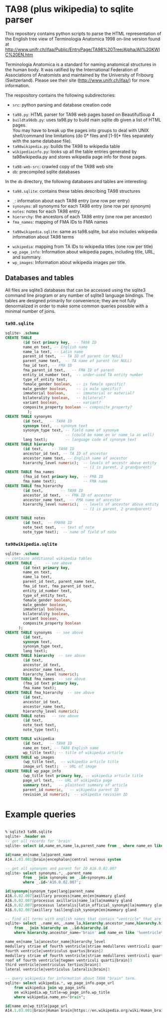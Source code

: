 # TA98 (plus wikipedia) to sqlite parser

This repository contains python scripts to parse the HTML representation of the 
English tree view of Terminologia Anatomica 1998 on-line version found at 
http://www.unifr.ch/ifaa/Public/EntryPage/TA98%20Tree/Alpha/All%20KWIC%20EN.htm

Terminologia Anatomica is a standard for naming anatomical structures in the human body. 
It was ratified by the International Federation of Associations of Anatomists and 
maintained by the University of Fribourg (Switzerland). Please see their site 
(http://www.unifr.ch/ifaa/) for more information.

The respository contains the following subdirectories:
 - `src`: python parsing and database creation code
  * `ta98.py`: HTML parser for TA98 web pages based on BeautifulSoup 4
  * `buildta98db.py`: uses ta98.py to build main sqlite db given a list of HTML pages.  
  You may have to break up the pages into groups to deal with UNIX shell/command line
  limitations (do 0* files and [1-9]* files separately with the same database file).
  * `ta98wikipedia.py`: builds the TA98 to wikipedia table
  * `wikipediainfo.py`: looks up all the table entries generated by ta98wikipedia.py and
  stores wikipedia page info for those pages. 
 - `ta98-web-src`: crawled copy of the TA98 web site
 - `db`: precompiled sqlite databases
 
 In the `db` directory, the following databases and tables are interesting:
 - `ta98.sqlite`: contains these tables describing TA98 structures
  * `_`: information about each TA98 entry (one row per entry)
  * `synonyms`: all synonyms for each TA98 entry (one row per synonym)
  * `notes`:  notes for each TA98 entry.
  * `hierarchy`: the ancestors of each TA98 entry (one row per ancestor)
  * `fma_names`: mapping of FMA IDs to FMA names
 - `ta98wikipedia.sqlite`: same as ta98.sqlite, but also includes 
    wikipedia information about TA98 terms
  * `wikipedia`: mapping from TA IDs to wikipedia titles (one row per title)
  * `wp_page_info`: Information about wikipedia pages, including title, URL, and summary.
  * `wp_images`: Information about wikipedia images per title.

## Databases and tables
All files are sqlite3 databases that can be accessed using the sqlite3 command line 
program or any number of sqlite3 language bindings.  The tables are designed primarily
for convenience;  they are not fully denormalized in order to make some common queries
possible with a minimal number of joins.

### `ta98.sqlite`
```sql
sqlite> .schema
CREATE TABLE _
        (id text primary key,  -- TA98 ID
        name_en text, -- English name
        name_la text, -- Latin name
        parent_id text,  -- TA ID of parent (or NULL)
        parent_name text,  -- TA name of parent (or NULL)
        fma_id text, -- FMA ID
        fma_parent_id text,   -- FMA ID of parent
        entity_id_number text,  -- under-used TA entity number
        type_of_entity text,
        female_gender boolean,  -- is female specific?
        male_gender boolean,    -- is male specific?
        immaterial boolean,     -- immaterial or material?
        bilaterality boolean,   -- bilateral?
        variant boolean,        -- variant?
        composite_property boolean -- composite_property?
          );
CREATE TABLE synonyms
        (id text,   -- TA98 ID
        synonym text, -- synonym text
        synonym_type text, -- field name of synonym 
                           -- (could be name_en or name_la as well)
        lang text);        -- language code of synonym text
CREATE TABLE hierarchy
        (id text,    -- TA98 ID
        ancestor_id text, -- TA ID of ancestor
        ancestor_name text, -- English name of ancestor
        hierarchy_level numeric);  -- levels of ancestr above entity
                                   -- (1 is parent, 2 grandparent)
CREATE TABLE fma_names
        (fma_id text primary key,  -- FMA ID
        fma_name text);            -- FMA name
CREATE TABLE fma_hierarchy
        (id text,        -- TA98 ID
        ancestor_id text,  -- FMA ID of ancestor
        ancestor_name text,  -- FMA name of ancestor
        hierarchy_level numeric);  -- levels of ancestor above entity
                                   -- (1 is parent, 2 grandparent)

CREATE TABLE notes
        (id text,  -- FMA98 ID
        note_text text,  -- text of note
        note_type text);  -- name of field of note

```
### `ta98wikipedia.sqlite`
```sql
sqlite> .schema
-- contains additional wikipedia tables
CREATE TABLE _    -- see above
        (id text primary key,
        name_en text,
        name_la text,
        parent_id text, parent_name text,
        fma_id text, fma_parent_id text,
        entity_id_number text,
        type_of_entity text,
        female_gender boolean,
        male_gender boolean,
        immaterial boolean,
        bilaterality boolean,
        variant boolean,
        composite_property boolean
      );
CREATE TABLE synonyms  -- see above
        (id text, 
        synonym text, 
        synonym_type text, 
        lang text);
CREATE TABLE hierarchy  -- see above
        (id text,
        ancestor_id text,
        ancestor_name text,
        hierarchy_level numeric);
CREATE TABLE fma_names  -- see above
        (fma_id text primary key,
        fma_name text);
CREATE TABLE fma_hierarchy  -- see above
        (id text,
        ancestor_id text,
        ancestor_name text,
        hierarchy_level numeric);
CREATE TABLE notes   -- see above
        (id text,
        note_text text,
        note_type text);

CREATE TABLE wikipedia  
        (id text,   -- TA98 ID
        name_en text, -- TA98 English name
        wp_title text); -- title of wikipedia article
CREATE TABLE wp_images  
        (wp_title text,  -- wikipedia article title
        image_url text);  -- URL of image
CREATE TABLE wp_page_info 
        (wp_title text primary key, -- wikipedia article title
        page_url text,  -- URL of wikipedia page
        summary text,   -- plaintext summary of article
        parent_id numeric,   -- wikipedia parent ID
        revision_id numeric);  -- wikipedia revision ID
```
# Example queries
```sql

% sqlite3 ta98.sqlite
sqlite> .header on
-- get all records for 'brain'
sqlite> select id,name_en,name_la,parent_name from _ where name_en like 'brain';

id|name_en|name_la|parent_name
A14.1.03.001|brain|encephalon|central nervous system

-- get all synonyms and parent for ID A16.0.02.007
sqlite> select synonyms.*,_.parent_name 
        from _ join synonyms on _.id=synonyms.id 
        where _.id='A16.0.02.007';

id|synonym|synonym_type|lang|parent_name
A16.0.02.007|axillary process|name_en|en|mammary gland
A16.0.02.007|processus axillaris|name_la|la|mammary gland
A16.0.02.007|processus lateralis|latin_official_synonym|la|mammary gland
A16.0.02.007|axillary tail|english_synonym|en|mammary gland

-- find all terms with english names that contain "ventricle" that are descendants of "brain"
sqlite> select _.name_en,_.name_la,hierarchy.ancestor_name,hierarchy.hierarchy_level 
    from _ join hierarchy on _.id=hierarchy.id 
    where hierarchy.ancestor_name='brain' and name_en like '%ventricle%';

name_en|name_la|ancestor_name|hierarchy_level
medullary striae of fourth ventricle|striae medullares ventriculi quarti|brain|6
fourth ventricle|ventriculus quartus|brain|2
medullary striae of fourth ventricle|striae medullares ventriculi quarti|brain|4
roof of fourth ventricle|tegmen ventriculi quarti|brain|3
third ventricle|ventriculus tertius|brain|3
lateral ventricle|ventriculus lateralis|brain|3

-- query wikipedia for information about TA98 "brain" term.
sqlite> select wikipedia.*, wp_page_info.page_url 
    from wikipedia join wp_page_info 
    on wikipedia.wp_title=wp_page_info.wp_title 
    where wikipedia.name_en="brain";

id|name_en|wp_title|page_url
A14.1.03.001|brain|Human brain|https://en.wikipedia.org/wiki/Human_brain

```